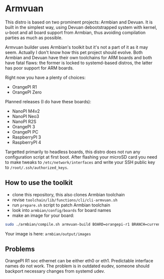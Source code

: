 # Armvuan

This distro is based on two prominent projects: Armbian and Devuan.
It is built in the simplest way, using Devuan debootstrapped system with kernel,
u-boot and all board support from Armbian, thus avoiding compilation parties as much as possible.

Armvuan builder uses Armbian's toolkit but it's not a part of it as it may seem.
Actually I don't know how this pet project should evolve.
Both Armbian and Devuan have their own toolchains for ARM boards and both have fatal flaws:
the former is locked to systemd-based distros, the latter has poor support for ARM boards.

Right now you have a plenty of choices:
* OrangePI R1
* OrangePI Zero

Planned releases (I do have these boards):
* NanoPI M4v2
* NanoPI Neo3
* NanoPI R2S
* OrangePI 3
* OrangePI PC
* RaspberryPI 3
* RaspberryPI 4

Targetted primarily to headless boards, this distro does not run any configuration script at first boot.
After flashing your microSD card you need to make tweaks to `/etc/network/interfaces`
and write your SSH public key to `/root/.ssh/authorized_keys`.

## How to use the toolkit

* clone this repository, this also clones Armbian toolchain
* revise `toolchain/lib/functions/cli/cli-armvuan.sh`
* run `prepare.sh` script to patch Armbian toolchain
* look into `armbian/config/boards` for board names
* make an image for your board:
``` bash
sudo ./armbian/compile.sh armvuan-build BOARD=orangepi-r1 BRANCH=current RELEASE=daedalus
```

Your image is here: `armbian/output/images`

## Problems

OrangePI R1 soc ethernet can be either eth0 or eth1. Predictable interface names do not work.
The problem is in outdated eudev, someone should backport necessary changes from systemd udev.
